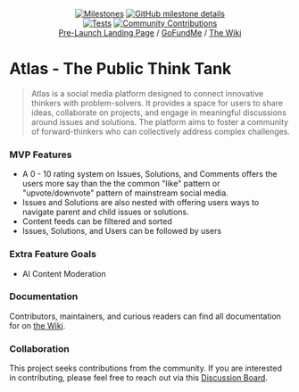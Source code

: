 <div align="center">
  
[![Milestones](https://img.shields.io/badge/Project-Milestones-orange)](https://github.com/williamowen65/atlas-the-public-think-tank/milestones)
[![GitHub milestone details](https://img.shields.io/github/milestones/progress/williamowen65/atlas-the-public-think-tank/5)](https://github.com/williamowen65/atlas-the-public-think-tank/milestone/5)
<br>
[![Tests](https://img.shields.io/endpoint?url=https://gist.githubusercontent.com/williamowen65/4ac1300861898e7568dbec51c70bd24b/raw/test-badge.json)](#)
[![Community Contributions](https://img.shields.io/github/milestones/progress/williamowen65/atlas-the-public-think-tank/9)](https://github.com/williamowen65/atlas-the-public-think-tank/milestone/9)
<br>
[Pre-Launch Landing Page](https://atlas.thepublicthinktank.com/) / [GoFundMe](https://www.gofundme.com/f/fund-william-owens-innovative-social-media-project?attribution_id=sl%3A941d2104-ef5c-4c33-b0b0-8bb291918c80&utm_campaign=unknown&utm_medium=undefined&utm_source=undefined) / [The Wiki](https://github.com/williamowen65/atlas-the-public-think-tank/wiki)
</div>

# Atlas - The Public Think Tank  

> Atlas is a social media platform designed to connect innovative thinkers with problem-solvers. It provides a space for users to share ideas, collaborate on projects, and engage in meaningful discussions around issues and solutions. The platform aims to foster a community of forward-thinkers who can collectively address complex challenges.

### MVP Features

- A 0 - 10 rating system on Issues, Solutions, and Comments offers the users more say than the the common "like" pattern or "upvote/downvote" pattern of mainstream social media.
- Issues and Solutions are also nested with offering users ways to navigate parent and child issues or solutions.
- Content feeds can be filtered and sorted
- Issues, Solutions, and Users can be followed by users

### Extra Feature Goals

- AI Content Moderation

### Documentation

Contributors, maintainers, and curious readers can find all documentation for on [the Wiki](https://github.com/williamowen65/atlas-the-public-think-tank/wiki).


### Collaboration  

This project seeks contributions from the community. If you are interested in contributing, please feel free to reach out via this [Discussion Board](https://github.com/williamowen65/atlas-the-public-think-tank/discussions/2).  



<!--

- [ ] **Collaboration Tools**: Features like project boards, task management, and file sharing to facilitate teamwork.
- [ ] **Integration with Social Media Platforms**: Enable users to share their ideas and projects directly to popular social media platforms, increasing visibility and engagement.
- [ ] **Notifications**: Real-time notifications for mentions, comments, and project updates.
- [ ] **API Integration**: RESTful API for third-party integrations and mobile app development.
- [ ] **Analytics and Reporting**: Insights into user engagement, popular topics, and platform growth.
- [ ] **Security Features**: Data encryption, secure storage, and regular security audits to protect user information.
- [ ] **Localization Support**: Multi-language support to cater to a global audience.
- [ ] **Dark Mode**: Option for users to switch to a dark theme for better readability in low-light environments.
- [ ] **Bookmarking and Saving**: Users can bookmark ideas and discussions for later reference.
- [ ] **Mentorship Program**: Connects experienced users with newcomers for guidance and support.
- [ ] **Gamification**: Badges and rewards for active users to encourage participation and contribution.
- [ ] **Event Management**: Users can create and manage events, webinars, and meetups to engage the community.
- [ ] **Integration with External Tools**: Seamless integration with popular tools like GitHub, Google Drive, and Slack for enhanced productivity.
- [ ] **Content Moderation**: Tools for reporting and moderating content to maintain a respectful and inclusive environment.
- [ ] **Customizable Notifications**: Users can customize their notification preferences to control the frequency and type of alerts they receive.
- [ ] **Rich Text Editor**: A powerful editor for creating and formatting posts, ideas, and discussions with support for images, links, and code snippets.
- [ ] **Version Control for Projects**: Track changes and manage versions of projects to facilitate collaboration and rollback if needed.
- [ ] **User Badges and Achievements**: Recognition for users who contribute significantly to the platform, encouraging engagement and loyalty.
- [ ] **API Rate Limiting**: To ensure fair usage and prevent abuse of the API, implementing rate limiting for API calls.
- [ ] **Data Export**: Allow users to export their data (posts, comments, etc.) in a structured format for personal use or backup.
- [ ] **Accessibility Features**: Compliance with WCAG (Web Content Accessibility Guidelines) to ensure the platform is usable by individuals with disabilities.
- [ ] **Multi-Tenancy Support**: Ability to host multiple instances of the platform for different organizations or communities, each with its own branding and settings.
- [ ] **Custom Domains**: Allow users or organizations to use their own custom domains for their instances of the platform.
- [ ] **Content Scheduling**: Users can schedule their posts and ideas to be published at a later date, allowing for better planning and consistency in content sharing.
- [ ] **Real-time Collaboration**: Support for real-time editing and collaboration on documents and projects, similar to Google Docs, to enhance teamwork.
- [ ] **Offline Mode**: Allow users to work offline and sync their changes once they are back online, ensuring productivity even without an internet connection.
- [ ] **Data Backup and Recovery**: Regular automated backups of user data and platform content to prevent data loss and ensure quick recovery in case of failures.
- [ ] **Customizable UI Themes**: Users can customize the user interface with different themes and layouts to suit their preferences, enhancing the user experience.
- [ ] **Advanced Filtering Options**: Users can filter ideas, projects, and discussions based on various criteria such as date, popularity, and tags to easily find relevant content.
- [ ] **Mentor Matching Algorithm**: An intelligent algorithm to match mentors with mentees based on their skills, interests, and goals, facilitating meaningful mentorship connections.
- [ ] **Custom Analytics Dashboards**: Allow users to create their own analytics dashboards to visualize data relevant to their activities and interests on the platform.
- [ ] **Integration with Learning Platforms**: Partnerships with online learning platforms to provide users with resources and courses related to their interests and projects.
- [ ] **API Documentation**: Comprehensive documentation for the API to facilitate third-party developers in integrating with the platform, including examples and use cases.
- [ ] **Event Logging and Monitoring**: Implement logging for critical events and actions on the platform to aid in debugging, monitoring, and improving user experience.
- [ ] **User Segmentation**: Ability to segment users based on various criteria (e.g., activity level, interests) for targeted notifications and communications, enhancing user engagement.
- [ ] **A/B Testing Framework**: Built-in support for A/B testing to experiment with different features, layouts, and content to optimize user engagement and experience.
- [ ] **Customizable Email Templates**: Allow administrators to customize email templates for notifications, invitations, and other communications to maintain brand consistency.
- [ ] **Feedback Loop for Feature Requests**: A structured process for users to submit feature requests and vote on them, ensuring the platform evolves based on user needs and preferences.
- [ ] **Data Retention Policies**: Clear policies and mechanisms for data retention, allowing users to manage their data and understand how long their information will be stored on the platform.
- [ ] **Incident Management System**: A system to handle incidents and outages, including user notifications, status updates, and post-incident reviews to improve platform reliability.
- [ ] **Scalability and Load Balancing**: Architecture designed to scale horizontally, ensuring the platform can handle increased traffic and user load without performance degradation.
- [ ] **Disaster Recovery Plan**: A comprehensive disaster recovery plan to ensure business continuity in case of catastrophic failures, including data replication and failover strategies.
- [ ] **User Journey Mapping**: Tools to visualize and analyze user journeys on the platform, helping identify pain points and opportunities for improvement in the user experience.
- [ ] **Customizable Onboarding Process**: Allow new users to customize their onboarding experience based on their interests and goals, improving user retention and satisfaction.
- [ ] **Content Curation**: Mechanisms for curating high-quality content, including user-generated content, to highlight valuable contributions and foster a culture of excellence.
- [ ] **Sustainability Features**: Implement features to promote sustainability, such as carbon footprint tracking for projects and suggestions for eco-friendly practices within the community.
- [ ] **Ethical AI Integration**: If using AI features, ensure ethical guidelines are followed, including transparency in AI decision-making and user consent for data usage.
- [ ] **Open Source Contribution**: Encourage open-source contributions by hosting the codebase on platforms like GitHub, allowing the community to contribute to the development and improvement of the platform.
- [ ] **Documentation and Tutorials**: Provide comprehensive documentation and tutorials for users to get started, including best practices for idea sharing, collaboration, and utilizing the platform's features effectively.
- [ ] **User Support and Help Center**: A dedicated support system with a help center, FAQs, and a ticketing system for users to get assistance with any issues they encounter on the platform.
- [ ] **Community Engagement Initiatives**: Organize regular community engagement initiatives such as hackathons, webinars, and challenges to keep the community active and foster innovation.

-->

